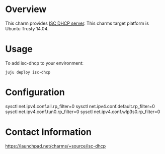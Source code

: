 # Overview

This charm provides [ISC DHCP server](https://www.isc.org/downloads/dhcp/). This charms target platform is Ubuntu Trusty 14.04.

# Usage

To add isc-dhcp to your environment:

    juju deploy isc-dhcp


# Configuration

sysctl net.ipv4.conf.all.rp_filter=0
sysctl net.ipv4.conf.default.rp_filter=0
sysctl net.ipv4.conf.tun0.rp_filter=0
sysctl net.ipv4.conf.wlp3s0.rp_filter=0

# Contact Information

https://launchpad.net/charms/+source/isc-dhcp

